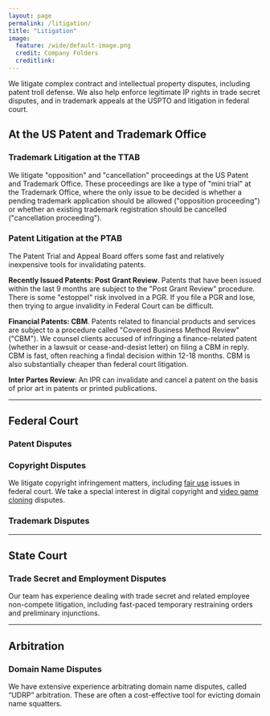 ```yaml
---
layout: page
permalink: /litigation/
title: "Litigation"
image:
  feature: /wide/default-image.png
  credit: Company Folders
  creditlink: 
---
```



We litigate complex contract and intellectual property disputes, including patent troll defense. We also help enforce legitimate IP rights in trade secret disputes, and in trademark appeals at the USPTO and litigation in federal court.

## At the US Patent and Trademark Office

### Trademark Litigation at the TTAB

We litigate "opposition" and "cancellation" proceedings at the US Patent and Trademark Office. These proceedings are like a type of "mini trial" at the Trademark Office, where the only issue to be decided is whether a pending trademark application should be allowed ("opposition proceeding") or whether an existing trademark registration should be cancelled ("cancellation proceeding"). 

### Patent Litigation at the PTAB

The Patent Trial and Appeal Board offers some fast and relatively inexpensive tools for invalidating patents. 

**Recently Issued Patents: Post Grant Review**. Patents that have been issued within the last 9 months are subject to the "Post Grant Review" procedure. There is some "estoppel" risk involved in a PGR. If you file a PGR and lose, then trying to argue invalidity in Federal Court can be difficult. 

**Financial Patents: CBM**. Patents related to financial products and services are subject to a procedure called "Covered Business Method Review" ("CBM"). We counsel clients accused of infringing a finance-related patent (whether in a lawsuit or cease-and-desist letter) on filing a CBM in reply. CBM is fast, often reaching a findal decision within 12-18 months. CBM is also substantially cheaper than federal court litigation. 

**Inter Partes Review**: An IPR can invalidate and cancel a patent on the basis of prior art in patents or printed publications. 


- - - 

## Federal Court 

### Patent Disputes
 
### Copyright Disputes

We litigate copyright infringement matters, including [fair use](/fair-use-illustrated-appropriation-art/) issues in federal court. We take a special interest in digital copyright and [video game cloning](/copyright-illustrated-video-game-clones/) disputes. 

### Trademark Disputes 


- - - 

## State Court

### Trade Secret and Employment Disputes

Our team has experience dealing with trade secret and related employee non-compete litigation, including fast-paced temporary restraining orders and preliminary injunctions. 

- - - 

## Arbitration

### Domain Name Disputes 

We have extensive experience arbitrating domain name disputes,  called “UDRP” arbitration. These are often a cost-effective tool for evicting domain name squatters.